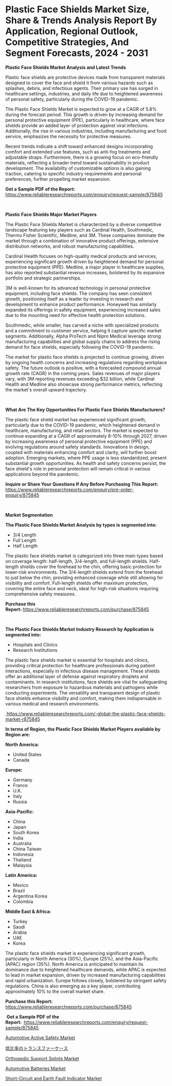 <p><h1>Plastic Face Shields Market Size, Share & Trends Analysis Report By Application, Regional Outlook, Competitive Strategies, And Segment Forecasts, 2024 - 2031</h1></p><p><strong>Plastic Face Shields Market Analysis and Latest Trends</strong></p>
<p><p>Plastic face shields are protective devices made from transparent materials designed to cover the face and shield it from various hazards such as splashes, debris, and infectious agents. Their primary use has surged in healthcare settings, industries, and daily life due to heightened awareness of personal safety, particularly during the COVID-19 pandemic.</p><p>The Plastic Face Shields Market is expected to grow at a CAGR of 5.8% during the forecast period. This growth is driven by increasing demand for personal protective equipment (PPE), particularly in healthcare, where face shields provide an added layer of protection against viral infections. Additionally, the rise in various industries, including manufacturing and food service, emphasizes the necessity for protective measures. </p><p>Recent trends indicate a shift toward enhanced designs incorporating comfort and extended use features, such as anti-fog treatments and adjustable straps. Furthermore, there is a growing focus on eco-friendly materials, reflecting a broader trend toward sustainability in product development. The availability of customizable options is also gaining traction, catering to specific industry requirements and personal preferences, further propelling market expansion.</p></p>
<p><strong>Get a Sample PDF of the Report:&nbsp;</strong> <a href="https://www.reliableresearchreports.com/enquiry/request-sample/875845">https://www.reliableresearchreports.com/enquiry/request-sample/875845</a></p>
<p>&nbsp;</p>
<p><strong>Plastic Face Shields Major Market Players</strong></p>
<p><p>The Plastic Face Shields Market is characterized by a diverse competitive landscape featuring key players such as Cardinal Health, Southmedic, Thermo Fisher Scientific, Medline, and 3M. These companies dominate the market through a combination of innovative product offerings, extensive distribution networks, and robust manufacturing capabilities.</p><p>Cardinal Health focuses on high-quality medical products and services, experiencing significant growth driven by heightened demand for personal protective equipment (PPE). Medline, a major player in healthcare supplies, has also reported substantial revenue increases, bolstered by its expansive portfolio and strategic partnerships.</p><p>3M is well-known for its advanced technology in personal protective equipment, including face shields. The company has seen consistent growth, positioning itself as a leader by investing in research and development to enhance product performance. Honeywell has similarly expanded its offerings in safety equipment, experiencing increased sales due to the mounting need for effective health protection solutions.</p><p>Southmedic, while smaller, has carved a niche with specialized products and a commitment to customer service, helping it capture specific market segments. Additionally, Alpha ProTech and Nipro Medical leverage strong manufacturing capabilities and global supply chains to address the rising demand for face shields, especially following the COVID-19 pandemic.</p><p>The market for plastic face shields is projected to continue growing, driven by ongoing health concerns and increasing regulations regarding workplace safety. The future outlook is positive, with a forecasted compound annual growth rate (CAGR) in the coming years. Sales revenues of major players vary, with 3M reporting revenues exceeding $32 billion, while Cardinal Health and Medline also showcase strong performance metrics, reflecting the market's overall upward trajectory.</p></p>
<p>&nbsp;</p>
<p><strong>What Are The Key Opportunities For Plastic Face Shields Manufacturers?</strong></p>
<p><p>The plastic face shield market has experienced significant growth, particularly due to the COVID-19 pandemic, which heightened demand in healthcare, manufacturing, and retail sectors. The market is expected to continue expanding at a CAGR of approximately 8-10% through 2027, driven by increasing awareness of personal protective equipment (PPE) and evolving regulations around safety standards. Innovations in design, coupled with materials enhancing comfort and clarity, will further boost adoption. Emerging markets, where PPE usage is less standardized, present substantial growth opportunities. As health and safety concerns persist, the face shield's role in personal protection will remain critical in various applications beyond the pandemic.</p></p>
<p><strong>Inquire or Share Your Questions If Any Before Purchasing This Report:</strong> <a href="https://www.reliableresearchreports.com/enquiry/pre-order-enquiry/875845">https://www.reliableresearchreports.com/enquiry/pre-order-enquiry/875845</a></p>
<p>&nbsp;</p>
<p><strong>Market Segmentation</strong></p>
<p><strong>The Plastic Face Shields Market Analysis by types is segmented into:</strong></p>
<p><ul><li>3/4 Length</li><li>Full Length</li><li>Half Length</li></ul></p>
<p><p>The plastic face shields market is categorized into three main types based on coverage length: half-length, 3/4-length, and full-length shields. Half-length shields cover the forehead to the chin, offering basic protection for lower-risk environments. The 3/4-length shields extend from the forehead to just below the chin, providing enhanced coverage while still allowing for visibility and comfort. Full-length shields offer maximum protection, covering the entire face and neck, ideal for high-risk situations requiring comprehensive safety measures.</p></p>
<p><strong>Purchase this Report:&nbsp;</strong><a href="https://www.reliableresearchreports.com/purchase/875845">https://www.reliableresearchreports.com/purchase/875845</a></p>
<p>&nbsp;</p>
<p><strong>The Plastic Face Shields Market Industry Research by Application is segmented into:</strong></p>
<p><ul><li>Hospitals and Clinics</li><li>Research Institutions</li></ul></p>
<p><p>The plastic face shields market is essential for hospitals and clinics, providing critical protection for healthcare professionals during patient interactions, especially in infectious disease management. These shields offer an additional layer of defense against respiratory droplets and contaminants. In research institutions, face shields are vital for safeguarding researchers from exposure to hazardous materials and pathogens while conducting experiments. The versatility and transparent design of plastic face shields enhance visibility and comfort, making them indispensable in various medical and research environments.</p></p>
<p><a href="https://www.reliableresearchreports.com/-global-the-plastic-face-shields-market-r875845">&nbsp;https://www.reliableresearchreports.com/-global-the-plastic-face-shields-market-r875845</a></p>
<p><strong>In terms of Region, the Plastic Face Shields Market Players available by Region are:</strong></p>
<p>
    <p> <strong> North America: </strong>
        <ul>
            <li>United States</li>
            <li>Canada</li>
        </ul>
        </p> 
    <p> <strong> Europe: </strong>
        <ul>
            <li>Germany</li>
            <li>France</li>
            <li>U.K.</li>
            <li>Italy</li>
            <li>Russia</li>
        </ul>
        </p> 
    <p> <strong> Asia-Pacific: </strong>
        <ul>
            <li>China</li>
            <li>Japan</li>
            <li>South Korea</li>
            <li>India</li>
            <li>Australia</li>
            <li>China Taiwan</li>
            <li>Indonesia</li>
            <li>Thailand</li>
            <li>Malaysia</li>
        </ul>
        </p> 
    <p> <strong> Latin America: </strong>
        <ul>
            <li>Mexico</li>
            <li>Brazil</li>
            <li>Argentina Korea</li>
            <li>Colombia</li>
        </ul>
        </p> 
    <p> <strong> Middle East & Africa: </strong>
        <ul>
            <li>Turkey</li>
            <li>Saudi</li>
            <li>Arabia</li>
            <li>UAE</li>
            <li>Korea</li>
        </ul>
    </p>
    </p>
<p><p>The plastic face shields market is experiencing significant growth, particularly in North America (30%), Europe (25%), and the Asia-Pacific (APAC) region (35%). North America is anticipated to maintain its dominance due to heightened healthcare demands, while APAC is expected to lead in market expansion, driven by increased manufacturing capabilities and rapid urbanization. Europe follows closely, bolstered by stringent safety regulations. China is also emerging as a key player, contributing approximately 10% to the overall market share.</p></p>
<p><strong>Purchase this Report: </strong><a href="https://www.reliableresearchreports.com/purchase/875845">https://www.reliableresearchreports.com/purchase/875845</a></p>
<p>&nbsp;<strong>Get a Sample PDF of the Report:&nbsp;&nbsp;</strong><a href="https://www.reliableresearchreports.com/enquiry/request-sample/875845">https://www.reliableresearchreports.com/enquiry/request-sample/875845</a></p>
<p><strong></strong></p>
<p><p><a href="https://www.linkedin.com/pulse/market-forecast-global-automotive-active-safety-trends-impact-kgtlc?trackingId=APPx8hQ5RmCoWqaEwFf0Cg%3D%3D">Automotive Active Safety Market</a></p><p><a href="https://github.com/lababdou/Market-Research-Report-List-5/blob/main/894039187440.md">低比率のトランスファーケース</a></p><p><a href="https://issuu.com/reportprime-2/docs/orthopedic-support-splints-market-s_830fb6f1742565">Orthopedic Support Splints Market</a></p><p><a href="https://www.linkedin.com/pulse/mapping-automotive-batteries-market-trends-challenges-breakthroughs-wab9c?trackingId=NG8F1DWVSKO4ZIs%2BR2JhyA%3D%3D">Automotive Batteries Market</a></p><p><a href="https://issuu.com/reportprime-2/docs/short-circuit-and-earth-fault-indic_a9c1453ce62dc6">Short-Circuit and Earth Fault Indicator Market</a></p></p>